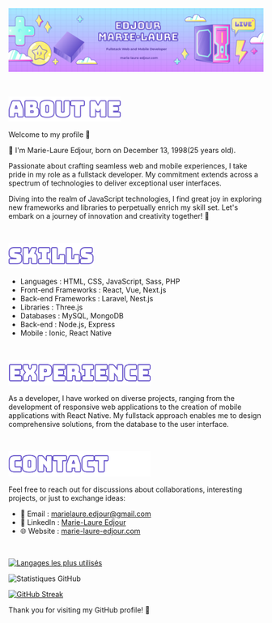 ![Bannière](./assets/imgs/banner.svg)

&nbsp;

<img src="./assets/imgs/about-title.svg" height="50"> 


Welcome to my profile 👋

🎂 I'm Marie-Laure Edjour, born on December 13, 1998(25 years old).

Passionate about crafting seamless web and mobile experiences, I take pride in my role as a fullstack developer. My commitment extends across a spectrum of technologies to deliver exceptional user interfaces.

Diving into the realm of JavaScript technologies, I find great joy in exploring new frameworks and libraries to perpetually enrich my skill set. Let's embark on a journey of innovation and creativity together! 🚀

&nbsp;

<img src="./assets/imgs/skills.svg" height="50"> 

- Languages : HTML, CSS, JavaScript, Sass, PHP
- Front-end Frameworks : React, Vue, Next.js
- Back-end Frameworks : Laravel, Nest.js
- Libraries : Three.js
- Databases : MySQL, MongoDB
- Back-end : Node.js, Express
- Mobile : Ionic, React Native

&nbsp;

<img src="./assets/imgs/experience.svg" height="50"> 

As a developer, I have worked on diverse projects, ranging from the development of responsive web applications to the creation of mobile applications with React Native. My fullstack approach enables me to design comprehensive solutions, from the database to the user interface.

&nbsp;

<img src="./assets/imgs/contact.svg" height="50"> 

Feel free to reach out for discussions about collaborations, interesting projects, or just to exchange ideas:

- 📧 Email : [marielaure.edjour@gmail.com](mailto:marielaure.edjour@gmail.com)
- 💼 LinkedIn : [Marie-Laure Edjour](https://www.linkedin.com/in/ml-edjour/)
- 🌐 Website : [marie-laure-edjour.com](https://www.marie-laure-edjour.com)

&nbsp;

[![Langages les plus utilisés](https://github-readme-stats.vercel.app/api/top-langs/?username=marielaure1&layout=compact&theme=radical)](https://github.com/marielaure1)

![Statistiques GitHub](https://github-readme-stats.vercel.app/api?username=marielaure1&show_icons=true&count_private=true&hide=stars,issues&theme=radical)

[![GitHub Streak](https://github-readme-streak-stats.herokuapp.com/?user=marielaure1&theme=radical)](https://github.com/marielaure1)





Thank you for visiting my GitHub profile!  🚀
